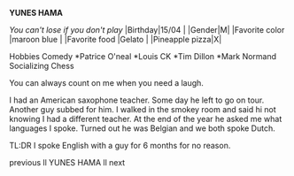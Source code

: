 **YUNES HAMA**

*You can't lose if you don't play*
|Birthday|15/04  |
|Gender|M|
|Favorite color  |maroon blue  |
|Favorite food |Gelato  |
|Pineapple pizza|X|

Hobbies
Comedy 
*Patrice O'neal
*Louis CK
*Tim Dillon
*Mark Normand
Socializing
Chess

You can always count on me when you need a laugh.

I had an American saxophone teacher. Some day he left to go on tour. Another guy subbed for him. I walked in the smokey room and said hi not knowing I had a different teacher. At the end of the year he asked me what languages I spoke. Turned out he was Belgian and we both spoke Dutch.

TL:DR
I spoke English with a guy for 6 months for no reason.

previous ll YUNES HAMA ll next



